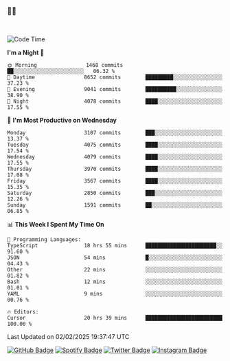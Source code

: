 ### 🤙🍺

<!-- <a href="https://github-readme-stats.vercel.app/api?username=hzak2xx&count_private=true&show_icons=true&theme=dracula">
  <img align="center" src="https://github-readme-stats.vercel.app/api?username=hzak2xx&count_private=true&show_icons=true&theme=dracula" />
</a>
</br> -->
</br>

<!--START_SECTION:waka-->
![Code Time](http://img.shields.io/badge/Code%20Time-3%2C722%20hrs%206%20mins-blue)

**I'm a Night 🦉** 

```text
🌞 Morning                1468 commits        ██░░░░░░░░░░░░░░░░░░░░░░░   06.32 % 
🌆 Daytime                8652 commits        █████████░░░░░░░░░░░░░░░░   37.23 % 
🌃 Evening                9041 commits        ██████████░░░░░░░░░░░░░░░   38.90 % 
🌙 Night                  4078 commits        ████░░░░░░░░░░░░░░░░░░░░░   17.55 % 
```
📅 **I'm Most Productive on Wednesday** 

```text
Monday                   3107 commits        ███░░░░░░░░░░░░░░░░░░░░░░   13.37 % 
Tuesday                  4075 commits        ████░░░░░░░░░░░░░░░░░░░░░   17.54 % 
Wednesday                4079 commits        ████░░░░░░░░░░░░░░░░░░░░░   17.55 % 
Thursday                 3970 commits        ████░░░░░░░░░░░░░░░░░░░░░   17.08 % 
Friday                   3567 commits        ████░░░░░░░░░░░░░░░░░░░░░   15.35 % 
Saturday                 2850 commits        ███░░░░░░░░░░░░░░░░░░░░░░   12.26 % 
Sunday                   1591 commits        ██░░░░░░░░░░░░░░░░░░░░░░░   06.85 % 
```


📊 **This Week I Spent My Time On** 

```text
💬 Programming Languages: 
TypeScript               18 hrs 55 mins      ███████████████████████░░   91.60 % 
JSON                     54 mins             █░░░░░░░░░░░░░░░░░░░░░░░░   04.43 % 
Other                    22 mins             ░░░░░░░░░░░░░░░░░░░░░░░░░   01.82 % 
Bash                     12 mins             ░░░░░░░░░░░░░░░░░░░░░░░░░   01.01 % 
YAML                     9 mins              ░░░░░░░░░░░░░░░░░░░░░░░░░   00.76 % 

🔥 Editors: 
Cursor                   20 hrs 39 mins      █████████████████████████   100.00 % 
```


 Last Updated on 02/02/2025 19:37:47 UTC
<!--END_SECTION:waka-->

[![GitHub Badge](https://img.shields.io/badge/GitHub-100000?style=for-the-badge&logo=github&logoColor=white)](https://github.com/hzak2xx)
[![Spotify Badge](https://img.shields.io/badge/Spotify-1ED760?&style=for-the-badge&logo=spotify&logoColor=white)](https://open.spotify.com/user/uf90s6sbbh75a1mt44clkhkvf)
[![Twitter Badge](https://img.shields.io/badge/Twitter-1DA1F2?style=for-the-badge&logo=twitter&logoColor=white)](https://twitter.com/hzak2xx)
[![Instagram Badge](https://img.shields.io/badge/Instagram-E4405F?style=for-the-badge&logo=instagram&logoColor=white)](https://www.instagram.com/hzak2xx/)
